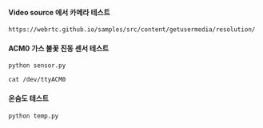 ####  Video source 에서 카메라 테스트
```less
https://webrtc.github.io/samples/src/content/getusermedia/resolution/
```

#### ACM0 가스 불꽃 진동 센서 테스트
```less
python sensor.py

cat /dev/ttyACM0
```

#### 온슴도 테스트
```less
python temp.py
```









